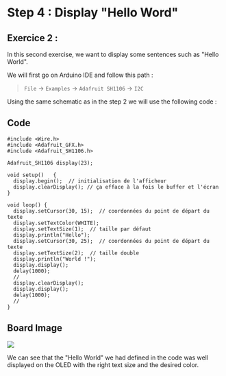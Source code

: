 # Step 4 : Display "Hello Word"

## **Exercice 2 :**

In this second exercise, we want to display some sentences such as "Hello World".

We will first go on Arduino IDE and follow this path :

> `File` -> `Examples` -> `Adafruit SH1106` -> `I2C`

Using the same schematic as in the step 2 we will use the following code : 

## **Code**

``` 
#include <Wire.h>
#include <Adafruit_GFX.h>
#include <Adafruit_SH1106.h>

Adafruit_SH1106 display(23);

void setup()   {
  display.begin();  // initialisation de l'afficheur
  display.clearDisplay(); // ça efface à la fois le buffer et l'écran
}

void loop() {
  display.setCursor(30, 15);  // coordonnées du point de départ du texte
  display.setTextColor(WHITE);
  display.setTextSize(1);  // taille par défaut
  display.println("Hello");
  display.setCursor(30, 25);  // coordonnées du point de départ du texte
  display.setTextSize(2);  // taille double
  display.println("World !");
  display.display();
  delay(1000);
  //
  display.clearDisplay();
  display.display();
  delay(1000);
  // 
}

``` 

## **Board Image**

![](step4.JPG)

We can see that the "Hello World" we had defined in the code was well displayed on the OLED with the right text size and the desired color.